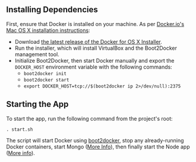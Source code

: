 ## Installing Dependencies

First, ensure that Docker is installed on your machine. As per [Docker.io's Mac OS X installation instructions](https://docs.docker.com/installation/mac/):

- Download [the latest release of the Docker for OS X Installer](https://github.com/boot2docker/osx-installer/releases).
- Run the installer, which will install VirtualBox and the Boot2Docker management tool.
- Initialize Boot2Docker, then start Docker manually and export the `DOCKER_HOST` environment variable with the following commands:
	- `boot2docker init`
	- `boot2docker start`
	- `export DOCKER_HOST=tcp://$(boot2docker ip 2>/dev/null):2375`


## Starting the App

To start the app, run the following command from the project's root:

	. start.sh

The script will start Docker using [boot2docker](https://github.com/boot2docker/boot2docker), stop any already-running Docker containers, start Mongo ([More Info](mongo/README.markdown)), then finally start the Node app ([More info](app/README.markdown)).